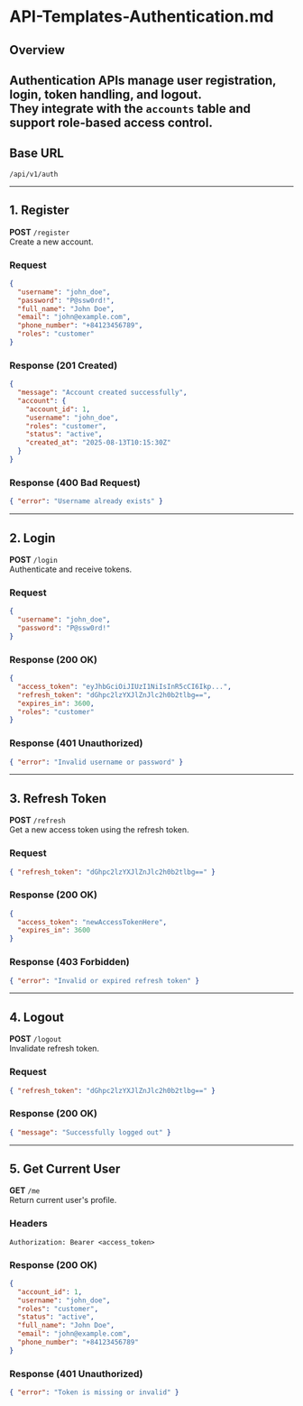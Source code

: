 # API-Templates-Authentication.md

## Overview
Authentication APIs manage **user registration, login, token handling, and logout**.  
They integrate with the **`accounts`** table and support **role-based access control**.
---
## Base URL
```
/api/v1/auth
```
---
## 1. Register
**POST** `/register`  
Create a new account.
### Request
```json
{
  "username": "john_doe",
  "password": "P@ssw0rd!",
  "full_name": "John Doe",
  "email": "john@example.com",
  "phone_number": "+84123456789",
  "roles": "customer"
}
```

### Response (201 Created)
```json
{
  "message": "Account created successfully",
  "account": {
    "account_id": 1,
    "username": "john_doe",
    "roles": "customer",
    "status": "active",
    "created_at": "2025-08-13T10:15:30Z"
  }
}
```

### Response (400 Bad Request)
```json
{ "error": "Username already exists" }
```

---

## 2. Login
**POST** `/login`  
Authenticate and receive tokens.

### Request
```json
{
  "username": "john_doe",
  "password": "P@ssw0rd!"
}
```

### Response (200 OK)
```json
{
  "access_token": "eyJhbGciOiJIUzI1NiIsInR5cCI6Ikp...",
  "refresh_token": "dGhpc2lzYXJlZnJlc2h0b2tlbg==",
  "expires_in": 3600,
  "roles": "customer"
}
```

### Response (401 Unauthorized)
```json
{ "error": "Invalid username or password" }
```

---

## 3. Refresh Token
**POST** `/refresh`  
Get a new access token using the refresh token.

### Request
```json
{ "refresh_token": "dGhpc2lzYXJlZnJlc2h0b2tlbg==" }
```

### Response (200 OK)
```json
{
  "access_token": "newAccessTokenHere",
  "expires_in": 3600
}
```

### Response (403 Forbidden)
```json
{ "error": "Invalid or expired refresh token" }
```

---

## 4. Logout
**POST** `/logout`  
Invalidate refresh token.

### Request
```json
{ "refresh_token": "dGhpc2lzYXJlZnJlc2h0b2tlbg==" }
```

### Response (200 OK)
```json
{ "message": "Successfully logged out" }
```

---

## 5. Get Current User
**GET** `/me`  
Return current user's profile.

### Headers
```
Authorization: Bearer <access_token>
```

### Response (200 OK)
```json
{
  "account_id": 1,
  "username": "john_doe",
  "roles": "customer",
  "status": "active",
  "full_name": "John Doe",
  "email": "john@example.com",
  "phone_number": "+84123456789"
}
```

### Response (401 Unauthorized)
```json
{ "error": "Token is missing or invalid" }
```